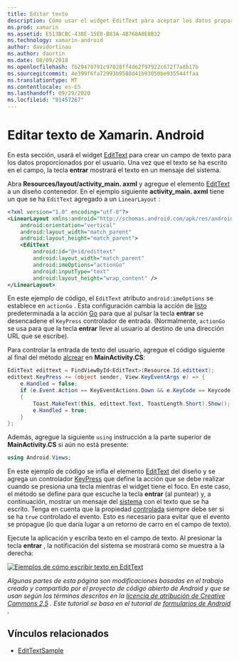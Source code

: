 ```yaml
---
title: Editar texto
description: Cómo usar el widget EditText para aceptar los datos proporcionados por el usuario.
ms.prod: xamarin
ms.assetid: E513BCBC-438E-15E8-B83A-4B768A8E8B32
ms.technology: xamarin-android
author: davidortinau
ms.author: daortin
ms.date: 08/09/2018
ms.openlocfilehash: fb29478791c97028ff4d62f97922c672f7a8b17b
ms.sourcegitcommit: 4e399f6fa72993b9580d41b93050be935544ffaa
ms.translationtype: MT
ms.contentlocale: es-ES
ms.lasthandoff: 09/29/2020
ms.locfileid: "91457267"
---
```

# <a name="xamarinandroid-edit-text"></a>Editar texto de Xamarin. Android

En esta sección, usará el widget [EditText](xref:Android.Widget.EditText) para crear un campo de texto para los datos proporcionados por el usuario. Una vez que el texto se ha escrito en el campo, la tecla **entrar** mostrará el texto en un mensaje del sistema.

Abra **Resources/layout/activity_main. axml** y agregue el elemento [EditText](xref:Android.Widget.EditText) a un diseño contenedor. En el ejemplo siguiente **activity_main. axml** tiene un que se ha `EditText` agregado a un `LinearLayout` :

```xml
<?xml version="1.0" encoding="utf-8"?>
<LinearLayout xmlns:android="http://schemas.android.com/apk/res/android"
    android:orientation="vertical"
    android:layout_width="match_parent"
    android:layout_height="match_parent">
    <EditText
        android:id="@+id/edittext"
        android:layout_width="match_parent"
        android:imeOptions="actionGo"
        android:inputType="text"
        android:layout_height="wrap_content" />
</LinearLayout>
```

En este ejemplo de código, el `EditText` atributo `android:imeOptions` se establece en `actionGo` . Esta configuración cambia la acción de [listo](https://developer.android.com/reference/android/view/inputmethod/EditorInfo#IME_ACTION_DONE) predeterminada a la acción [Go](https://developer.android.com/reference/android/view/inputmethod/EditorInfo#IME_ACTION_GO) para que al pulsar la tecla **entrar** se desencadene el `KeyPress` controlador de entrada.
(Normalmente, `actionGo` se usa para que la tecla **entrar** lleve al usuario al destino de una dirección URL que se escribe).

Para controlar la entrada de texto del usuario, agregue el código siguiente al final del método [alcrear](xref:Android.App.Activity.OnCreate*) en **MainActivity.CS**:

```csharp
EditText edittext = FindViewById<EditText>(Resource.Id.edittext);
edittext.KeyPress += (object sender, View.KeyEventArgs e) => {
    e.Handled = false;
    if (e.Event.Action == KeyEventActions.Down && e.KeyCode == Keycode.Enter)
    {
        Toast.MakeText(this, edittext.Text, ToastLength.Short).Show();
        e.Handled = true;
    }
};
```

Además, agregue la siguiente `using` instrucción a la parte superior de **MainActivity.CS** si aún no está presente:

```csharp
using Android.Views;
```

En este ejemplo de código se infla el elemento [EditText](xref:Android.Widget.EditText) del diseño y se agrega un controlador [KeyPress](xref:Android.Views.View.KeyPress) que define la acción que se debe realizar cuando se presiona una tecla mientras el widget tiene el foco. En este caso, el método se define para que escuche la tecla **entrar** (al puntear) y, a continuación, mostrar un mensaje del [sistema](xref:Android.Widget.Toast) con el texto que se ha escrito. Tenga en cuenta que la propiedad [controlada](xref:Android.Views.View.KeyEventArgs.Handled) siempre debe ser si se ha `true` controlado el evento. Esto es necesario para evitar que el evento se propague (lo que daría lugar a un retorno de carro en el campo de texto).

Ejecute la aplicación y escriba texto en el campo de texto. Al presionar la tecla **entrar** , la notificación del sistema se mostrará como se muestra a la derecha:

[![Ejemplos de cómo escribir texto en EditText](edit-text-images/edit-text-sml.png)](edit-text-images/edit-text.png#lightbox)

*Algunas partes de esta página son modificaciones basadas en el trabajo creado y compartido por el proyecto de código abierto de Android y que se usan según los términos descritos en la* [*licencia de atribución de Creative Commons 2,5*](https://creativecommons.org/licenses/by/2.5/) *. Este tutorial se basa en el tutorial de* [*formularios de Android*](https://developer.android.com/resources/tutorials/views/hello-formstuff.html) *.*

## <a name="related-links"></a>Vínculos relacionados

- [EditTextSample](/samples/xamarin/monodroid-samples/userinterface-edittextsample)